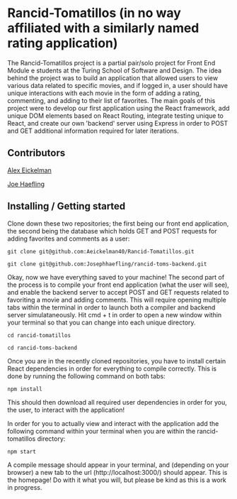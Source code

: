 # Rancid-Tomatillos (in no way affiliated with a similarly named rating application)

The Rancid-Tomatillos project is a partial pair/solo project for Front End Module e students at the Turing School of Software and Design. The idea behind the project was to build an application that allowed users to view various data related to specific movies, and if logged in, a user should have unique interactions with each movie in the form of adding a rating, commenting, and adding to their list of favorites. The main goals of this project were to develop our first application using the React framework, add unique DOM elements based on React Routing, integrate testing unique to React, and create our own 'backend' server using Express in order to POST and GET additional information required for later iterations. 

## Contributors

[Alex Eickelman](https://github.com/Aeickelman40)

[Joe Haefling](https://github.com/Josephhaefling)

## Installing / Getting started

Clone down these two repositories; the first being our front end application, the second being the database which holds GET and POST requests for adding favorites and comments as a user:

```
git clone git@github.com:Aeickelman40/Rancid-Tomatillos.git

git clone git@github.com:Josephhaefling/rancid-toms-backend.git
```

Okay, now we have everything saved to your machine! The second part of the process is to compile your front end application (what the user will see), and enable the backend server to accept POST and GET requests related to favoriting a movie and adding comments. This will require opening multiple tabs within the terminal in order to launch both a compiler and backend server simulataneously. Hit cmd + t in order to open a new window within your terminal so that you can change into each unique directory.
```
cd rancid-tomatillos
```

```
cd rancid-toms-backend
```



Once you are in the recently cloned repositories, you have to install certain React dependencies in order for everything to compile correctly. This is done by running the following command on both tabs:

```
npm install
```

This should then download all required user dependencies in order for you, the user, to interact with the application! 

In order for you to actually view and interact with the application add the following command within your terminal when you are within the rancid-tomatillos directory:

```
npm start
```

A compile message should appear in your terminal, and (depending on your browser) a new tab to the url (http://localhost:3000/) should appear. This is the homepage!
Do with it what you will, but please be kind as this is a work in progress. 
